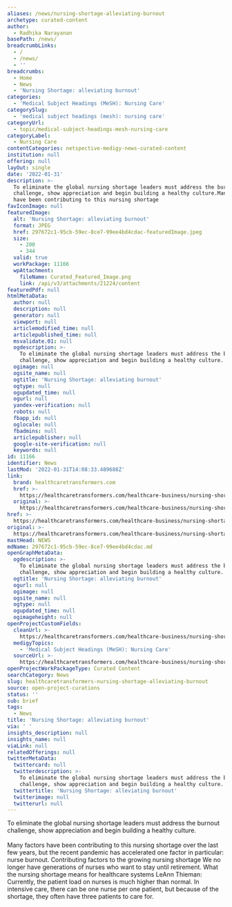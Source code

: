 ```yaml
---
aliases: /news/nursing-shortage-alleviating-burnout
archetype: curated-content
author:
  - Radhika Narayanan
basePath: /news/
breadcrumbLinks:
  - /
  - /news/
  - ''
breadcrumbs:
  - Home
  - News
  - 'Nursing Shortage: alleviating burnout'
categories:
  - 'Medical Subject Headings (MeSH): Nursing Care'
categorySlug:
  - 'medical subject headings (mesh): nursing care'
categoryUrl:
  - topic/medical-subject-headings-mesh-nursing-care
categoryLabel:
  - Nursing Care
contentCategories: netspective-medigy-news-curated-content
institution: null
offering: null
layOut: single
date: '2022-01-31'
description: >-
  To eliminate the global nursing shortage leaders must address the burnout
  challenge, show appreciation and begin building a healthy culture.Many factors
  have been contributing to this nursing shortage
favIconImage: null
featuredImage:
  alt: 'Nursing Shortage: alleviating burnout'
  format: JPEG
  href: 297672c1-95cb-59ec-8ce7-99ee4bd4cdac-featuredImage.jpeg
  size:
    - 200
    - 344
  valid: true
  workPackage: 11166
  wpAttachment:
    fileName: Curated_Featured_Image.png
    link: /api/v3/attachments/21224/content
featuredPdf: null
htmlMetaData:
  author: null
  description: null
  generator: null
  viewport: null
  articlemodified_time: null
  articlepublished_time: null
  msvalidate.01: null
  ogdescription: >-
    To eliminate the global nursing shortage leaders must address the burnout
    challenge, show appreciation and begin building a healthy culture.
  ogimage: null
  ogsite_name: null
  ogtitle: 'Nursing Shortage: alleviating burnout'
  ogtype: null
  ogupdated_time: null
  ogurl: null
  yandex-verification: null
  robots: null
  fbapp_id: null
  oglocale: null
  fbadmins: null
  articlepublisher: null
  google-site-verification: null
  keywords: null
id: 11166
identifier: News
lastMod: '2022-01-31T14:08:33.489688Z'
link:
  brand: healthcaretransformers.com
  href: >-
    https://healthcaretransformers.com/healthcare-business/nursing-shortage-burnout/
  original: >-
    https://healthcaretransformers.com/healthcare-business/nursing-shortage-burnout/
href: >-
  https://healthcaretransformers.com/healthcare-business/nursing-shortage-burnout/
original: >-
  https://healthcaretransformers.com/healthcare-business/nursing-shortage-burnout/
mastHead: NEWS
mdName: 297672c1-95cb-59ec-8ce7-99ee4bd4cdac.md
openGraphMetaData:
  ogdescription: >-
    To eliminate the global nursing shortage leaders must address the burnout
    challenge, show appreciation and begin building a healthy culture.
  ogtitle: 'Nursing Shortage: alleviating burnout'
  ogurl: null
  ogimage: null
  ogsite_name: null
  ogtype: null
  ogupdated_time: null
  ogimageheight: null
openProjectCustomFields:
  cleanUrl: >-
    https://healthcaretransformers.com/healthcare-business/nursing-shortage-burnout/
  medigyTopics:
    - 'Medical Subject Headings (MeSH): Nursing Care'
  sourceUrl: >-
    https://healthcaretransformers.com/healthcare-business/nursing-shortage-burnout/
openProjectWorkPackageType: Curated Content
searchCategory: News
slug: healthcaretransformers-nursing-shortage-alleviating-burnout
source: open-project-curations
status: ''
sub: brief
tags:
  - News
title: 'Nursing Shortage: alleviating burnout'
via: ' '
insights_description: null
insights_name: null
viaLink: null
relatedOfferings: null
twitterMetaData:
  twittercard: null
  twitterdescription: >-
    To eliminate the global nursing shortage leaders must address the burnout
    challenge, show appreciation and begin building a healthy culture.
  twittertitle: 'Nursing Shortage: alleviating burnout'
  twitterimage: null
  twitterurl: null
---
```

<p>To eliminate the global nursing shortage leaders must address the burnout challenge, show appreciation and begin building a healthy culture.<br><br>Many factors have been contributing to this nursing shortage over the last few years, but the recent pandemic has accelerated one factor in particular: nurse burnout.
Contributing factors to the growing nursing shortage
We no longer have generations of nurses who want to stay until retirement.
What the nursing shortage means for healthcare systems
LeAnn Thieman: Currently, the patient load on nurses is much higher than normal.
In intensive care, there can be one nurse per one patient, but because of the shortage, they often have three patients to care for.</p>